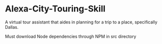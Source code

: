 # Alexa-City-Touring-Skill
A virtual tour assistant that aides in planning for a trip to a place, specifically Dallas.

Must download Node dependencies through NPM in src directory
